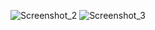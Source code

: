 
![Screenshot_2](https://user-images.githubusercontent.com/90357014/148552317-4b0532d5-d409-494d-b8ba-9ad5ea45d36b.png)
![Screenshot_3](https://user-images.githubusercontent.com/90357014/148552378-ec78553e-55eb-4452-8ed9-9cbc8433e051.png)
